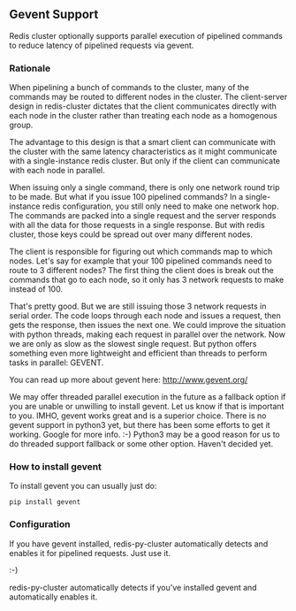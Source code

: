 ## Gevent Support
Redis cluster optionally supports parallel execution of pipelined commands to reduce latency of pipelined requests via gevent. 

### Rationale
When pipelining a bunch of commands to the cluster, many of the commands may be routed to different nodes in the cluster. The client-server design in redis-cluster dictates that the client communicates directly with each node in the cluster rather than treating each node as a homogenous group. 

The advantage to this design is that a smart client can communicate with the cluster with the same latency characteristics as it might communicate with a single-instance redis cluster. But only if the client can communicate with each node in parallel. 

When issuing only a single command, there is only one network round trip to be made. But what if you issue 100 pipelined commands? In a single-instance redis configuration, you still only need to make one network hop. The commands are packed into a single request and the server responds with all the data for those requests in a single response. But with redis cluster, those keys could be spread out over many different nodes. 

The client is responsible for figuring out which commands map to which nodes. Let's say for example that your 100 pipelined commands need to route to 3 different nodes? The first thing the client does is break out the commands that go to each node, so it only has 3 network requests to make instead of 100. 

That's pretty good. But we are still issuing those 3 network requests in serial order. The code loops through each node and issues a request, then gets the response, then issues the next one. We could improve the situation with python threads, making each request in parallel over the network. Now we are only as slow as the slowest single request. But python offers something even more lightweight and efficient than threads to perform tasks in parallel: GEVENT.

You can read up more about gevent here: http://www.gevent.org/

We may offer threaded parallel execution in the future as a fallback option if you are unable or unwilling to install gevent. Let us know if that is important to you. IMHO, gevent works great and is a superior choice. There is no gevent support in python3 yet, but there has been some efforts to get it working. Google for more info. :-) Python3 may be a good reason for us to do threaded support fallback or some other option. Haven't decided yet.


### How to install gevent
 To install gevent you can usually just do:

```
pip install gevent
```

### Configuration

If you have gevent installed, redis-py-cluster automatically detects and enables it for pipelined requests. Just use it.

:-)

redis-py-cluster automatically detects if you've installed gevent and automatically enables it.




